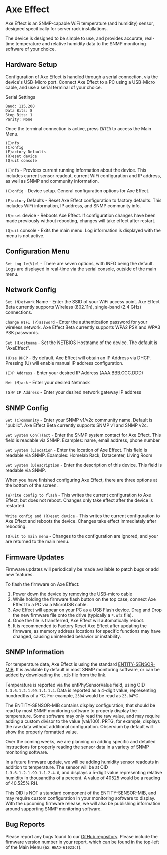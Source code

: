 # Axe Effect

Axe Effect is an SNMP-capable WiFi temperature (and humidity) sensor, designed specifically for server rack installations.

The device is designed to be simple to use, and provides accurate, real-time temperature and relative humidity data to the SNMP monitoring software of your choice.

## Hardware Setup

Configuration of Axe Effect is handled through a serial connection, via the device's USB-Micro port. Connect Axe Effect to a PC using a USB-Micro cable, and use a serial terminal of your choice.

Serial Settings

```
Baud: 115,200
Data Bits: 8
Stop Bits: 1
Parity: None
```

Once the terminal connection is active, press `ENTER` to access the Main Menu.

```menu
(I)nfo
(C)onfig
(F)actory Defaults
(R)eset device
(Q)uit console
```

`(I)nfo` - Provides current running information about the device. This includes current sensor readout, current WiFi configuration and IP address, as well as SNMP and community information.

`(C)onfig` - Device setup. General configuration options for Axe Effect.

`(F)actory` Defaults - Reset Axe Effect configuration to factory defaults. This includes WiFi information, IP address, and SNMP community info.

`(R)eset` device - Reboots Axe Effect. If configuration changes have been made previously without rebooting, changes will take effect after restart.

`(Q)uit` console - Exits the main menu. Log information is displayed with the menu is not active.

## Configuration Menu

`Set Log le(V)el` - There are seven options, with INFO being the default. Logs are displayed in real-time via the serial console, outside of the main menu.

## Network Config

`Set (N)etwork` Name - Enter the SSID of your WiFi access point. Axe Effect Beta currently supports Wireless (802.11n), single-band (2.4 GHz) connections.

`Change WIFI (P)assword` - Enter the authentication password for your wireless network. Axe Effect Beta currently supports WPA2 PSK and WPA3 PSK passwords.

`Set (H)ostname` - Set the NETBIOS Hostname of the device. The default is "AxeEffect".

`(U)se DHCP` - By default, Axe Effect will obtain an IP Address via DHCP. Pressing (U) will enable manual IP address configuration.

`(I)P Address` - Enter your desired IP Address (AAA.BBB.CCC.DDD)

`Net (M)ask` - Enter your desired Netmask

`(G)W IP Address` - Enter your desired network gateway IP address

## SNMP Config

`Set (C)ommunity` - Enter your SNMP v1/v2c community name. Default is "public". Axe Effect Beta currently supports SNMP v1 and SNMP v2c.

`Set System Con(T)act` - Enter the SNMP system contact for Axe Effect. This field is readable via SNMP. Examples: name, email address, phone number

`Set System (L)ocation` - Enter the location of Axe Effect. This field is readable via SNMP. Examples: Homelab Rack, Datacenter, Living Room

`Set System (D)escription` - Enter the description of this device. This field is readable via SNMP.

When you have finished configuring Axe Effect, there are three options at the bottom of the screen.

`(W)rite config to flash` - This writes the current configuration to Axe Effect, but does not reboot. Changes only take effect after the device is restarted.

`Write config and (R)eset device` - This writes the current configuration to Axe Effect and reboots the device. Changes take effect immediately after rebooting.

`(Q)uit to main menu` - Changes to the configuration are ignored, and your are returned to the main menu.

## Firmware Updates

Firmware updates will periodically be made available to patch bugs or add new features.

To flash the firmware on Axe Effect:

  1) Power down the device by removing the USB-micro cable
  2) While holding the firmware flash button on the top case, connect Axe Effect to a PC via a MicroUSB cable.
  3) Axe Effect will appear on your PC as a USB Flash device. Drag and Drop the new firmware file onto the drive (typically a `*.uf2` file).
  4) Once the file is transferred, Axe Effect will automatically reboot.
  5) It is recommended to Factory Reset Axe Effect after updating the firmware, as memory address locations for specific functions may have changed, causing unintended behavior or instability.

## SNMP Information

For temperature data, Axe Effect is using the standard [ENTITY-SENSOR-MIB](https://www.circitor.fr/Mibs/Html/E/ENTITY-SENSOR-MIB.php). It is available by default in most SNMP monitoring software, or can  be added by downloading the `.mib` file from the link.

Temperature is reported via the entPhySensorValue field, using OID `1.3.6.1.2.1.99.1.1.1.4`. Data is reported as a 4-digit value, representing hundredths of a ºC. For example, `2304` would be read as `23.04`ºC.

The ENTITY-SENSOR-MIB contains display configuration, that should be read by most SNMP monitoring software to properly display the temperature. Some software may only read the raw value, and may require adding a custom divisor to the value (val/100). PRTG, for example, displays the raw data without additional configuration. Observium by default will show the properly formatted value.

Over the coming weeks, we are planning on adding specific and detailed instructions for properly reading the sensor data in a variety of SNMP monitoring software.

In a future firmware update, we will be adding humidity sensor readouts in addition to temperature. The sensor will be at OID `1.3.6.1.2.1.99.1.1.2.4.0`, and displays a 5-digit value representing relative humidity in thousandths of a percent. A value of 40525 would be a reading of 40.525% RH.

This OID is NOT a standard component of the ENTITY-SENSOR-MIB, and may require custom configuration in your monitoring software to display. With the upcoming firmware release, we will also be publishing information around supporting SNMP monitoring software.

## Bug Reports

Please report any bugs found to our [GitHub repository](https://github.com/CraftComputing/CraftComputingProjectAxeEffect/issues). Please include the firmware version number in your report, which can be found in the top-left of the Main Menu (ex: `HEAD-61023cf`).
